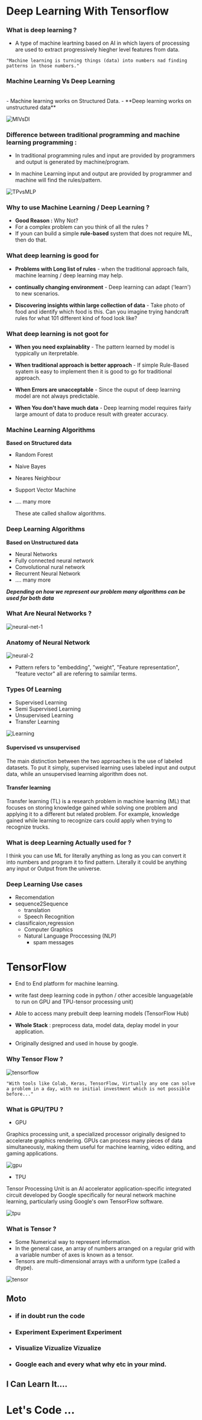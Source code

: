# Deep Learning With Tensorflow

### What is deep learning ?

- A type of machine leartning based on AI in which layers of processing are used to extract progressively hiegher level features from data.

```
"Machine learning is turning things (data) into numbers nad finding patterns in those numbers."
```

### Machine Learning Vs Deep Learning

<br/>
- Machine learning works on Structured Data.
- **Deep learning works on unstructured data**

![MlVsDl](./Assets/Images/MlvsDL.png)

### Difference between traditional programming and machine learning programming :

- In traditional programming rules and input are provided by programmers and output is generated by machine/program.

- In machine Learning input and output are provided by programmer and machine will find the rules/pattern.

![TPvsMLP](./Assets/Images/TPvsMLP.png)

### Why to use Machine Learning / Deep Learning ?

- **Good Reason :** Why Not?
- For a complex problem can you think of all the rules ?
- If youn can build a simple **rule-based** system that does not require ML, then do that.

### What deep learning is good for

- **Problems with Long list of rules** - when the traditional approach fails, machine learning / deep learning may help.

- **continually changing environment** - Deep learning can adapt ('learn') to new scenarios.
- **Discovering insights within large collection of data** - Take photo of food and identify which food is this. Can you imagine trying handcraft rules for what 101 different kind of food look like?

### What deep learning is not goot for

- **When you need explainablity** - The pattern learned by model is typpically un iterpretable.

- **When traditional approach is better approach** - If simple Rule-Based syatem is easy to implement then it is good to go for traditional approach.

- **When Errors are unacceptable** - Since the ouput of deep learning model are not always predictable.

- **When You don't have much data** - Deep learning model requires fairly large amount of data to produce result with greater accuracy.

### Machine Learning Algorithms

**Based on Structured data**

- Random Forest
- Naive Bayes
- Neares Neighbour
- Support Vector Machine
- .... many more

  These ate called shallow algorithms.

### Deep Learning Algorithms

**Based on Unstructured data**

- Neural Networks
- Fully connected neural network
- Convolutional nural network
- Recurrent Neural Network
- .... many more

**_Depending on how we represent our problem many algorithms can be used for both data_**

### What Are Neural Networks ?

![neural-net-1](./Assets/Images/Neural-net1.jpeg)

### Anatomy of Neural Network

![neural-2](./Assets/Images/neural2.jpeg)

- Pattern refers to "embedding", "weight", "Feature representation", "feature vector" all are refering to saimilar terms.

### Types Of Learning

- Supervised Learning
- Semi Supervised Learning
- Unsupervised Learning
- Transfer Learning

![Learning](./Assets/Images/learning.jpeg)

#### Supervised vs unsupervised

The main distinction between the two approaches is the use of labeled datasets. To put it simply, supervised learning uses labeled input and output data, while an unsupervised learning algorithm does not.

#### Transfer learning

Transfer learning (TL) is a research problem in machine learning (ML) that focuses on storing knowledge gained while solving one problem and applying it to a different but related problem. For example, knowledge gained while learning to recognize cars could apply when trying to recognize trucks.

### What is deep Learning Actually used for ?

I think you can use ML for literally anything as long as you can convert it into numbers and program it to find pattern.
Literally it could be anything any input or Output from the universe.

### Deep Learning Use cases

- Recomendation
- sequence2Sequence
  - translation
  - Speech Recognition
- classificaion,regression
  - Computer Graphics
  - Natural Language Proccessing (NLP)
    - spam messages

# TensorFlow

- End to End platform for machine learning.
- write fast deep learning code in python / other accesible language(able to run on GPU and TPU-tensor processing unit)
- Able to access many prebuilt deep learning models (TensorFlow Hub)
- **Whole Stack** : preprocess data, model data, deplay model in your application.

- Originally designed and used in house by google.

### Why Tensor Flow ?

![tensorflow](./Assets/Images/tesorflow.png)

```
"With tools like Colab, Keras, TensorFlow, Virtually any one can solve a problem in a day, with no initial investment which is not possible before..."
```

### What is GPU/TPU ?

- GPU

Graphics processing unit, a specialized processor originally designed to accelerate graphics rendering. GPUs can process many pieces of data simultaneously, making them useful for machine learning, video editing, and gaming applications.

![gpu](./Assets/Images/gpu.jpg)

- TPU

Tensor Processing Unit is an AI accelerator application-specific integrated circuit developed by Google specifically for neural network machine learning, particularly using Google's own TensorFlow software.

![tpu](./Assets/Images/tpu.png)

### What is Tensor ?

- Some Numerical way to represent information.
- In the general case, an array of numbers arranged on a regular grid with a variable number of axes is known as a tensor.
- Tensors are multi-dimensional arrays with a uniform type (called a dtype).

![tensor](./Assets/Images/tensors.jpg)

## Moto

- ### if in doubt run the code
- ### Experiment Experiment Experiment
- ### Visualize Vizualize Vizualize
- ### Google each and every what why etc in your mind.

## I Can Learn It....

# Let's Code ...
